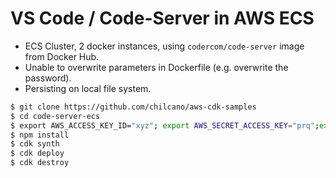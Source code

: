 # VS Code / Code-Server in AWS ECS

* ECS Cluster, 2 docker instances, using `codercom/code-server` image from Docker Hub.
* Unable to overwrite parameters in Dockerfile (e.g. overwrite the password).
* Persisting on local file system.

```sh
$ git clone https://github.com/chilcano/aws-cdk-samples
$ cd code-server-ecs
$ export AWS_ACCESS_KEY_ID="xyz"; export AWS_SECRET_ACCESS_KEY="prq";export AWS_DEFAULT_REGION="us-east-1"
$ npm install
$ cdk synth
$ cdk deploy
$ cdk destroy
```
